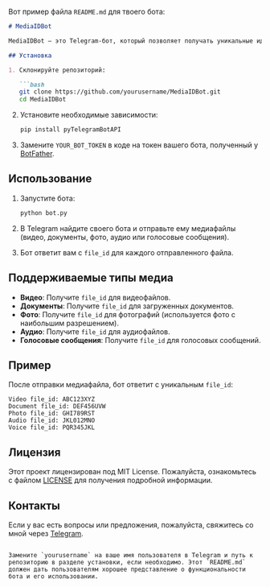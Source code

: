 Вот пример файла `README.md` для твоего бота:

```markdown
# MediaIDBot

MediaIDBot — это Telegram-бот, который позволяет получать уникальные идентификаторы (`file_id`) для медиафайлов, отправленных в чате. Бот поддерживает различные типы медиа, включая видео, документы, фото, аудио и голосовые сообщения.

## Установка

1. Склонируйте репозиторий:

   ```bash
   git clone https://github.com/yourusername/MediaIDBot.git
   cd MediaIDBot
   ```

2. Установите необходимые зависимости:

   ```bash
   pip install pyTelegramBotAPI
   ```

3. Замените `YOUR_BOT_TOKEN` в коде на токен вашего бота, полученный у [BotFather](https://t.me/botfather).

## Использование

1. Запустите бота:

   ```bash
   python bot.py
   ```

2. В Telegram найдите своего бота и отправьте ему медиафайлы (видео, документы, фото, аудио или голосовые сообщения).

3. Бот ответит вам с `file_id` для каждого отправленного файла.

## Поддерживаемые типы медиа

- **Видео**: Получите `file_id` для видеофайлов.
- **Документы**: Получите `file_id` для загруженных документов.
- **Фото**: Получите `file_id` для фотографий (используется фото с наибольшим разрешением).
- **Аудио**: Получите `file_id` для аудиофайлов.
- **Голосовые сообщения**: Получите `file_id` для голосовых сообщений.

## Пример

После отправки медиафайла, бот ответит с уникальным `file_id`:

```
Video file_id: ABC123XYZ
Document file_id: DEF456UVW
Photo file_id: GHI789RST
Audio file_id: JKL012MNO
Voice file_id: PQR345JKL
```

## Лицензия

Этот проект лицензирован под MIT License. Пожалуйста, ознакомьтесь с файлом [LICENSE](LICENSE) для получения подробной информации.

## Контакты

Если у вас есть вопросы или предложения, пожалуйста, свяжитесь со мной через [Telegram](https://t.me/yourusername).
```

Замените `yourusername` на ваше имя пользователя в Telegram и путь к репозиторию в разделе установки, если необходимо. Этот `README.md` должен дать пользователям хорошее представление о функциональности бота и его использовании.
